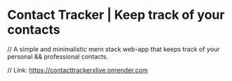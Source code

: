 # Contact Tracker | Keep track of your contacts

// A simple and minimalistic mern stack web-app that keeps track of your personal && professional contacts.

// Link: https://contacttrackerxlive.onrender.com
